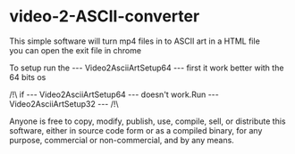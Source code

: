 # video-2-ASCII-converter

This simple software will turn mp4 files in to ASCII art in a HTML file  
you can open the exit file in chrome 

To setup run the --- Video2AsciiArtSetup64 --- first it work better with the 64 bits os

/!\ if --- Video2AsciiArtSetup64 --- doesn't work.Run --- Video2AsciiArtSetup32 ---    /!\


Anyone is free to copy, modify, publish, use, compile, sell, or
distribute this software, either in source code form or as a compiled
binary, for any purpose, commercial or non-commercial, and by any
means.
